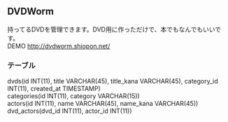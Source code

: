 ## DVDWorm
持ってるDVDを管理できます。DVD用に作っただけで、本でもなんでもいいです。  
DEMO http://dvdworm.shiopon.net/

### テーブル
dvds(id INT(11), title VARCHAR(45), title_kana VARCHAR(45), category_id INT(11), created_at TIMESTAMP)  
categories(id INT(11), category VARCHAR(15))  
actors(id INT(11), name VARCHAR(45), name_kana VARCHAR(45))  
dvd_actors(dvd_id INT(11), actor_id INT(11))  
